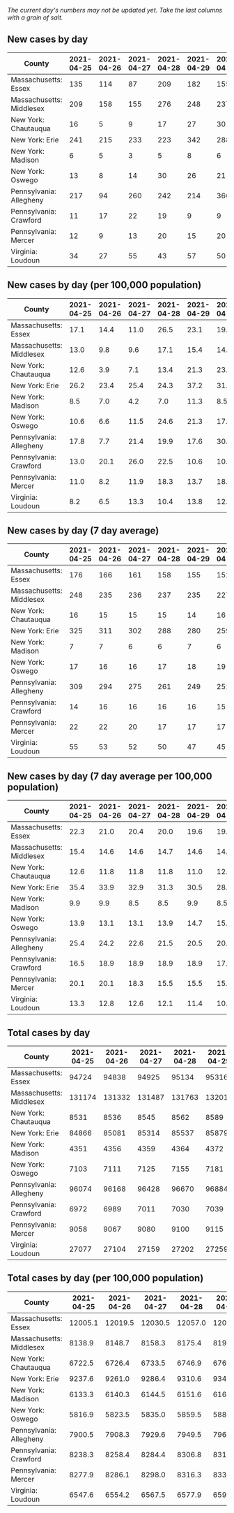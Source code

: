 _The current day's numbers may not be updated yet. Take the last columns with a grain of salt._
## New cases by day

| County | 2021-04-25 | 2021-04-26 | 2021-04-27 | 2021-04-28 | 2021-04-29 | 2021-04-30 | 2021-05-01 |
| --- | --- | --- | --- | --- | --- | --- | --- |
| Massachusetts: Essex | 135 | 114 | 87 | 209 | 182 | 155 | 130 |
| Massachusetts: Middlesex | 209 | 158 | 155 | 276 | 248 | 237 | 210 |
| New York: Chautauqua | 16 | 5 | 9 | 17 | 27 | 30 | 16 |
| New York: Erie | 241 | 215 | 233 | 223 | 342 | 288 | 272 |
| New York: Madison | 6 | 5 | 3 | 5 | 8 | 6 | 7 |
| New York: Oswego | 13 | 8 | 14 | 30 | 26 | 21 | 19 |
| Pennsylvania: Allegheny | 217 | 94 | 260 | 242 | 214 | 366 | 271 |
| Pennsylvania: Crawford | 11 | 17 | 22 | 19 | 9 | 9 | 7 |
| Pennsylvania: Mercer | 12 | 9 | 13 | 20 | 15 | 20 | 24 |
| Virginia: Loudoun | 34 | 27 | 55 | 43 | 57 | 50 | 49 |

## New cases by day (per 100,000 population)

| County | 2021-04-25 | 2021-04-26 | 2021-04-27 | 2021-04-28 | 2021-04-29 | 2021-04-30 | 2021-05-01 |
| --- | --- | --- | --- | --- | --- | --- | --- |
| Massachusetts: Essex | 17.1 | 14.4 | 11.0 | 26.5 | 23.1 | 19.6 | 16.5 |
| Massachusetts: Middlesex | 13.0 | 9.8 | 9.6 | 17.1 | 15.4 | 14.7 | 13.0 |
| New York: Chautauqua | 12.6 | 3.9 | 7.1 | 13.4 | 21.3 | 23.6 | 12.6 |
| New York: Erie | 26.2 | 23.4 | 25.4 | 24.3 | 37.2 | 31.3 | 29.6 |
| New York: Madison | 8.5 | 7.0 | 4.2 | 7.0 | 11.3 | 8.5 | 9.9 |
| New York: Oswego | 10.6 | 6.6 | 11.5 | 24.6 | 21.3 | 17.2 | 15.6 |
| Pennsylvania: Allegheny | 17.8 | 7.7 | 21.4 | 19.9 | 17.6 | 30.1 | 22.3 |
| Pennsylvania: Crawford | 13.0 | 20.1 | 26.0 | 22.5 | 10.6 | 10.6 | 8.3 |
| Pennsylvania: Mercer | 11.0 | 8.2 | 11.9 | 18.3 | 13.7 | 18.3 | 21.9 |
| Virginia: Loudoun | 8.2 | 6.5 | 13.3 | 10.4 | 13.8 | 12.1 | 11.8 |

## New cases by day (7 day average)

| County | 2021-04-25 | 2021-04-26 | 2021-04-27 | 2021-04-28 | 2021-04-29 | 2021-04-30 | 2021-05-01 |
| --- | --- | --- | --- | --- | --- | --- | --- |
| Massachusetts: Essex | 176 | 166 | 161 | 158 | 155 | 152 | 145 |
| Massachusetts: Middlesex | 248 | 235 | 236 | 237 | 235 | 227 | 213 |
| New York: Chautauqua | 16 | 15 | 15 | 15 | 14 | 16 | 17 |
| New York: Erie | 325 | 311 | 302 | 288 | 280 | 259 | 259 |
| New York: Madison | 7 | 7 | 6 | 6 | 7 | 6 | 6 |
| New York: Oswego | 17 | 16 | 16 | 17 | 18 | 19 | 19 |
| Pennsylvania: Allegheny | 309 | 294 | 275 | 261 | 249 | 251 | 238 |
| Pennsylvania: Crawford | 14 | 16 | 16 | 16 | 16 | 15 | 13 |
| Pennsylvania: Mercer | 22 | 22 | 20 | 17 | 17 | 17 | 16 |
| Virginia: Loudoun | 55 | 53 | 52 | 50 | 47 | 45 | 45 |

## New cases by day (7 day average per 100,000 population)

| County | 2021-04-25 | 2021-04-26 | 2021-04-27 | 2021-04-28 | 2021-04-29 | 2021-04-30 | 2021-05-01 |
| --- | --- | --- | --- | --- | --- | --- | --- |
| Massachusetts: Essex | 22.3 | 21.0 | 20.4 | 20.0 | 19.6 | 19.3 | 18.4 |
| Massachusetts: Middlesex | 15.4 | 14.6 | 14.6 | 14.7 | 14.6 | 14.1 | 13.2 |
| New York: Chautauqua | 12.6 | 11.8 | 11.8 | 11.8 | 11.0 | 12.6 | 13.4 |
| New York: Erie | 35.4 | 33.9 | 32.9 | 31.3 | 30.5 | 28.2 | 28.2 |
| New York: Madison | 9.9 | 9.9 | 8.5 | 8.5 | 9.9 | 8.5 | 8.5 |
| New York: Oswego | 13.9 | 13.1 | 13.1 | 13.9 | 14.7 | 15.6 | 15.6 |
| Pennsylvania: Allegheny | 25.4 | 24.2 | 22.6 | 21.5 | 20.5 | 20.6 | 19.6 |
| Pennsylvania: Crawford | 16.5 | 18.9 | 18.9 | 18.9 | 18.9 | 17.7 | 15.4 |
| Pennsylvania: Mercer | 20.1 | 20.1 | 18.3 | 15.5 | 15.5 | 15.5 | 14.6 |
| Virginia: Loudoun | 13.3 | 12.8 | 12.6 | 12.1 | 11.4 | 10.9 | 10.9 |

## Total cases by day

| County | 2021-04-25 | 2021-04-26 | 2021-04-27 | 2021-04-28 | 2021-04-29 | 2021-04-30 | 2021-05-01 |
| --- | --- | --- | --- | --- | --- | --- | --- |
| Massachusetts: Essex | 94724 | 94838 | 94925 | 95134 | 95316 | 95471 | 95601 |
| Massachusetts: Middlesex | 131174 | 131332 | 131487 | 131763 | 132011 | 132248 | 132458 |
| New York: Chautauqua | 8531 | 8536 | 8545 | 8562 | 8589 | 8619 | 8635 |
| New York: Erie | 84866 | 85081 | 85314 | 85537 | 85879 | 86167 | 86439 |
| New York: Madison | 4351 | 4356 | 4359 | 4364 | 4372 | 4378 | 4385 |
| New York: Oswego | 7103 | 7111 | 7125 | 7155 | 7181 | 7202 | 7221 |
| Pennsylvania: Allegheny | 96074 | 96168 | 96428 | 96670 | 96884 | 97250 | 97521 |
| Pennsylvania: Crawford | 6972 | 6989 | 7011 | 7030 | 7039 | 7048 | 7055 |
| Pennsylvania: Mercer | 9058 | 9067 | 9080 | 9100 | 9115 | 9135 | 9159 |
| Virginia: Loudoun | 27077 | 27104 | 27159 | 27202 | 27259 | 27309 | 27358 |

## Total cases by day (per 100,000 population)

| County | 2021-04-25 | 2021-04-26 | 2021-04-27 | 2021-04-28 | 2021-04-29 | 2021-04-30 | 2021-05-01 |
| --- | --- | --- | --- | --- | --- | --- | --- |
| Massachusetts: Essex | 12005.1 | 12019.5 | 12030.5 | 12057.0 | 12080.1 | 12099.7 | 12116.2 |
| Massachusetts: Middlesex | 8138.9 | 8148.7 | 8158.3 | 8175.4 | 8190.8 | 8205.5 | 8218.5 |
| New York: Chautauqua | 6722.5 | 6726.4 | 6733.5 | 6746.9 | 6768.2 | 6791.8 | 6804.4 |
| New York: Erie | 9237.6 | 9261.0 | 9286.4 | 9310.6 | 9347.9 | 9379.2 | 9408.8 |
| New York: Madison | 6133.3 | 6140.3 | 6144.5 | 6151.6 | 6162.9 | 6171.3 | 6181.2 |
| New York: Oswego | 5816.9 | 5823.5 | 5835.0 | 5859.5 | 5880.8 | 5898.0 | 5913.6 |
| Pennsylvania: Allegheny | 7900.5 | 7908.3 | 7929.6 | 7949.5 | 7967.1 | 7997.2 | 8019.5 |
| Pennsylvania: Crawford | 8238.3 | 8258.4 | 8284.4 | 8306.8 | 8317.5 | 8328.1 | 8336.4 |
| Pennsylvania: Mercer | 8277.9 | 8286.1 | 8298.0 | 8316.3 | 8330.0 | 8348.3 | 8370.2 |
| Virginia: Loudoun | 6547.6 | 6554.2 | 6567.5 | 6577.9 | 6591.6 | 6603.7 | 6615.6 |
